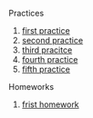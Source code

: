 Practices
1. [first practice](https://github.com/volcat-qwe/Config-uprav/blob/main/Practice/First/frist.md)
2. [second practice](https://github.com/volcat-qwe/Config-uprav/blob/main/Practice/Second/pract2.md)
3. [third pracitce](https://github.com/volcat-qwe/Config-uprav/blob/main/Practice/Third/pract3.md)
4. [fourth practice](https://github.com/volcat-qwe/Config-uprav/blob/main/Practice/Pract4/Fourth.md)
5. [fifth practice](https://github.com/volcat-qwe/Config-uprav/blob/main/Practice/Fifth/Pract.md)

Homeworks

1. [frist homework](https://github.com/volcat-qwe/Config-uprav/tree/main/dz1)
